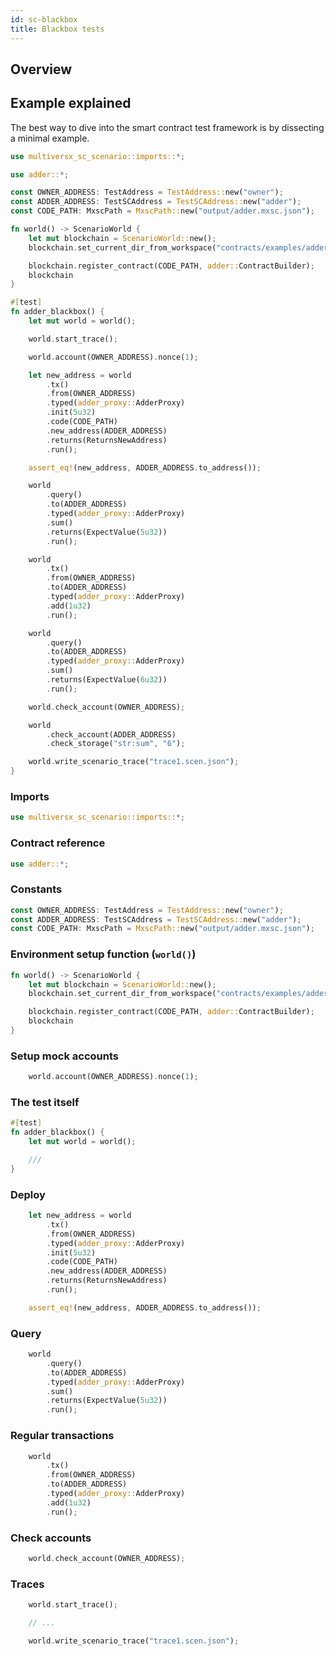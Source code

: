 ```yaml
---
id: sc-blackbox
title: Blackbox tests
---
```


[comment]: # "mx-abstract"

## Overview


[comment]: # "mx-context-auto"

## Example explained

The best way to dive into the smart contract test framework is by dissecting a minimal example.

```rust title=adder_blackbox_test.rs
use multiversx_sc_scenario::imports::*;

use adder::*;

const OWNER_ADDRESS: TestAddress = TestAddress::new("owner");
const ADDER_ADDRESS: TestSCAddress = TestSCAddress::new("adder");
const CODE_PATH: MxscPath = MxscPath::new("output/adder.mxsc.json");

fn world() -> ScenarioWorld {
    let mut blockchain = ScenarioWorld::new();
    blockchain.set_current_dir_from_workspace("contracts/examples/adder");

    blockchain.register_contract(CODE_PATH, adder::ContractBuilder);
    blockchain
}

#[test]
fn adder_blackbox() {
    let mut world = world();

    world.start_trace();

    world.account(OWNER_ADDRESS).nonce(1);

    let new_address = world
        .tx()
        .from(OWNER_ADDRESS)
        .typed(adder_proxy::AdderProxy)
        .init(5u32)
        .code(CODE_PATH)
        .new_address(ADDER_ADDRESS)
        .returns(ReturnsNewAddress)
        .run();

    assert_eq!(new_address, ADDER_ADDRESS.to_address());

    world
        .query()
        .to(ADDER_ADDRESS)
        .typed(adder_proxy::AdderProxy)
        .sum()
        .returns(ExpectValue(5u32))
        .run();

    world
        .tx()
        .from(OWNER_ADDRESS)
        .to(ADDER_ADDRESS)
        .typed(adder_proxy::AdderProxy)
        .add(1u32)
        .run();

    world
        .query()
        .to(ADDER_ADDRESS)
        .typed(adder_proxy::AdderProxy)
        .sum()
        .returns(ExpectValue(6u32))
        .run();

    world.check_account(OWNER_ADDRESS);

    world
        .check_account(ADDER_ADDRESS)
        .check_storage("str:sum", "6");

    world.write_scenario_trace("trace1.scen.json");
}
```


[comment]: # "mx-context-auto"

### Imports

```rust
use multiversx_sc_scenario::imports::*;
```


[comment]: # "mx-context-auto"

### Contract reference


```rust
use adder::*;
```


[comment]: # "mx-context-auto"

### Constants


```rust
const OWNER_ADDRESS: TestAddress = TestAddress::new("owner");
const ADDER_ADDRESS: TestSCAddress = TestSCAddress::new("adder");
const CODE_PATH: MxscPath = MxscPath::new("output/adder.mxsc.json");
```


[comment]: # "mx-context-auto"

### Environment setup function (`world()`)


```rust
fn world() -> ScenarioWorld {
    let mut blockchain = ScenarioWorld::new();
    blockchain.set_current_dir_from_workspace("contracts/examples/adder");

    blockchain.register_contract(CODE_PATH, adder::ContractBuilder);
    blockchain
}
```


[comment]: # "mx-context-auto"

### Setup mock accounts


```rust
    world.account(OWNER_ADDRESS).nonce(1);
```


[comment]: # "mx-context-auto"

### The test itself


```rust
#[test]
fn adder_blackbox() {
    let mut world = world();

    ///   
}
```


[comment]: # "mx-context-auto"

### Deploy


```rust
    let new_address = world
        .tx()
        .from(OWNER_ADDRESS)
        .typed(adder_proxy::AdderProxy)
        .init(5u32)
        .code(CODE_PATH)
        .new_address(ADDER_ADDRESS)
        .returns(ReturnsNewAddress)
        .run();

    assert_eq!(new_address, ADDER_ADDRESS.to_address());
```


[comment]: # "mx-context-auto"

### Query


```rust
    world
        .query()
        .to(ADDER_ADDRESS)
        .typed(adder_proxy::AdderProxy)
        .sum()
        .returns(ExpectValue(5u32))
        .run();
```


[comment]: # "mx-context-auto"

### Regular transactions


```rust
    world
        .tx()
        .from(OWNER_ADDRESS)
        .to(ADDER_ADDRESS)
        .typed(adder_proxy::AdderProxy)
        .add(1u32)
        .run();
```


[comment]: # "mx-context-auto"

### Check accounts


```rust
    world.check_account(OWNER_ADDRESS);
```


[comment]: # "mx-context-auto"

### Traces


```rust
    world.start_trace();

    // ...

    world.write_scenario_trace("trace1.scen.json");
```
